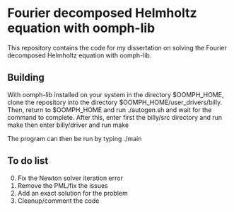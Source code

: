 # Fourier decomposed Helmholtz equation with oomph-lib

This repository contains the code for my dissertation on solving the Fourier decomposed Helmholtz equation with oomph-lib.

## Building

With oomph-lib installed on your system in the directory $OOMPH_HOME, clone the repository into the directory $OOMPH_HOME/user_drivers/billy.
Then, return to $OOMPH_HOME and run
   ./autogen.sh 
and wait for the command to complete.
After this, enter first the billy/src directory and run
   make
then enter billy/driver and run
   make

The program can then be run by typing ./main

## To do list

0. Fix the Newton solver iteration error
0. Remove the PML/fix the issues
0. Add an exact solution for the problem
0. Cleanup/comment the code
